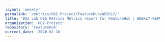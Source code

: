 ```yaml
---
layout: 'weekly'
permalink: '/metrics/HDI-Project/FeatureHub/WEEKLY/'
title: 'DAI Lab OSS Metrics Metrics report for FeatureHub | WEEKLY-REPORT-2020-02-16'
organization: 'HDI-Project'
repository: 'FeatureHub'
current_date: '2020-02-16'
---
```

